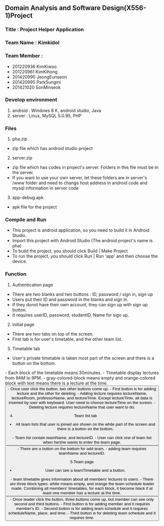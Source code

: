 ## Domain Analysis and Software Design(X556-1)Project

### Title : Project Helper Application

### Team Name : Kimkidol

### Team Member : 
+ 201220936 KimKiwoo
+ 201220961 KimKihong
+ 201420990 JeongEunseon
+ 201420995 ParkSungmi
+ 201421020 SonMinseok


### Develop environment
1. android : Windows 8 K, android studio, Java
2. server : Linux, MySQL 5.0.95, PHP


### Files
1. pha.zip
  + zip file which has android studio project

2. server.zip
  + zip file which has codes in project's server. Folders in this file must be in the server.
  + If you want to use your own server, let these folders are in server's /www folder and need to change host address in android code and mysql information in server code

3. app-debug.apk
  + apk file for the project


### Compile and Run
+ This project is android application, so you need to build it in Android Studio. 
+ Import this project with Android Studio (The android project's name is pha)
+ To build the project, you should click Build | Make Project
+ To run the project, you should click Run | Run 'app' and then choose the device.


### Function
1. Authentication page
 - There are two blanks and two buttons : ID, password / sign in, sign up
 - Users put their ID and password in the blanks and sign in.
 - If they donot have their own account, they can sign up with sign up button.
 - It requires userID, password, studentID, Name for sign up.

2. Initial page
 - There are two tabs on top of the screen.
 - First tab is for user's timetable, and the other team list.

3. Timetable tab
 - User's private timetable is taken most part of the screen and there is a button on the bottom.
 
 <Timetable>
- Each block of the timetable means 30minutes.
- TImetable display lectures from 9AM to 9PM.
- gray-colored-block means empty and orange-colored block with text means there is a lecture at the time.

 <Button>
- Once user click the button, two other buttons come up.
- First button is for adding lecture and the other for deleting.
- Adding lecture requires lectureName, lectureRoom, professorName, and lectureTime. Except lectureTime, all data is inserted by user with keyboard. User need to choose lectureTime on the screen.
- Deleting lecture requires lectureName that user want to do.

4. Team list tab
 - All team lists that user is joined are shown on the white part of the screen and there is a button on the bottom.
<Team list>
 - Team list contain teamName, and lectureID.
 - User can click one of team list when he/she wants to enter the team page.

<Button>
 - There are a button on the bottom for add team.
 - adding team requires teamName and lectureID.

5.Team page
 - User can see a teamTimetable and a button.
 <Team timetable>
 - team timetable gives information about all members' lectures to users.
  - There are three block types. white means empty, and orange the team schedule leader made. Combining all members' timetables, for each block, it become black if at least one member has a lecture at the time.

 <Button>
- Once leader click the button, three buttons come up, but member can see only second and third buttons.
- First button is for adding member and it requires member's ID.
- Second button is for adding team schedule and it requires scheduleName, place, and time.
- Third button is for deleting team schedule and it requires time.


